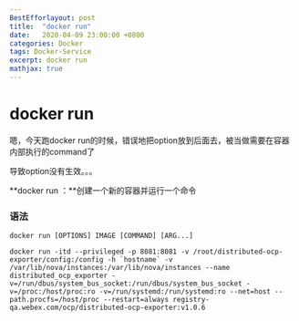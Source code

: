 ```yaml
---
BestEfforlayout: post
title:  "docker run"
date:   2020-04-09 23:00:00 +0800
categories: Docker
tags: Docker-Service
excerpt: docker run
mathjax: true
---
```


# docker run

嗯，今天跑docker run的时候，错误地把option放到后面去，被当做需要在容器内部执行的command了

导致option没有生效。。。

**docker run ：**创建一个新的容器并运行一个命令

### 语法

```shell
docker run [OPTIONS] IMAGE [COMMAND] [ARG...]
```

```shell
docker run -itd --privileged -p 8081:8081 -v /root/distributed-ocp-exporter/config:/config -h `hostname` -v /var/lib/nova/instances:/var/lib/nova/instances --name distributed_ocp_exporter -v=/run/dbus/system_bus_socket:/run/dbus/system_bus_socket -v=/proc:/host/proc:ro -v=/run/systemd:/run/systemd:ro --net=host --path.procfs=/host/proc --restart=always registry-qa.webex.com/ocp/distributed-ocp-exporter:v1.0.6 
```

